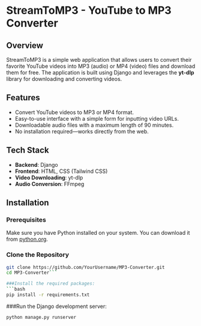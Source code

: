 # StreamToMP3 - YouTube to MP3 Converter

## Overview
StreamToMP3 is a simple web application that allows users to convert their favorite YouTube videos into MP3 (audio) or MP4 (video) files and download them for free. The application is built using Django and leverages the **yt-dlp** library for downloading and converting videos.

## Features
- Convert YouTube videos to MP3 or MP4 format.
- Easy-to-use interface with a simple form for inputting video URLs.
- Downloadable audio files with a maximum length of 90 minutes.
- No installation required—works directly from the web.

## Tech Stack
- **Backend**: Django
- **Frontend**: HTML, CSS (Tailwind CSS)
- **Video Downloading**: yt-dlp
- **Audio Conversion**: FFmpeg

## Installation

### Prerequisites
Make sure you have Python installed on your system. You can download it from [python.org](https://www.python.org/).

### Clone the Repository
```bash
git clone https://github.com/YourUsername/MP3-Converter.git
cd MP3-Converter```

###Install the required packages:
```bash
pip install -r requirements.txt
```
###Run the Django development server:
```bash
python manage.py runserver
```
